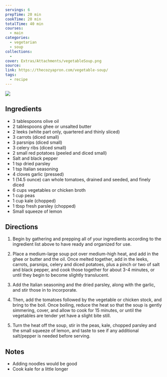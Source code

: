 ```yaml
---
servings: 6
prepTime: 20 min
cookTime: 20 min
totalTime: 40 min
courses:
  - main
categories:
  - vegetarian
  - soup
collections:
  -
cover: Extras/Attachments/vegetableSoup.png
source:
link: https://thecozyapron.com/vegetable-soup/
tags:
  - recipe
---
```


![](Extras/Attachments/vegetableSoup.png)


## Ingredients

- 3 tablespoons olive oil
- 2 tablespoons ghee or unsalted butter
- 2 leeks (white part only, quartered and thinly sliced)
- 3 carrots (diced small)
- 3 parsnips (diced small)
- 3 celery ribs (diced small)
- 2 small red potatoes (peeled and diced small)
- Salt and black pepper
- 1 tsp dried parsley
- 1 tsp Italian seasoning
- 4 cloves garlic (pressed)
- 1 (14.5 ounce) can whole tomatoes, drained and seeded, and finely diced
- 6 cups vegetables or chicken broth
- 1 cup peas
- 1 cup kale (chopped)
- 1 tbsp fresh parsley (chopped)
- Small squeeze of lemon


## Directions

1. Begin by gathering and prepping all of your ingredients according to the ingredient list above to have ready and organized for use.

2. Place a medium-large soup pot over medium-high heat, and add in the ghee or butter and the oil. Once melted together, add in the leeks, carrots, parsnips, celery and diced potatoes, plus a pinch or two of salt and black pepper, and cook those together for about 3-4 minutes, or until they begin to become slightly translucent.

3. Add the Italian seasoning and the dried parsley, along with the garlic, and stir those in to incorporate.

4. Then, add the tomatoes followed by the vegetable or chicken stock, and bring to the boil. Once boiling, reduce the heat so that the soup is gently simmering, cover, and allow to cook for 15 minutes, or until the vegetables are tender yet have a slight bite still.

5. Turn the heat off the soup, stir in the peas, kale, chopped parsley and the small squeeze of lemon, and taste to see if any additional salt/pepper is needed before serving.


## Notes

- Adding noodles would be good
- Cook kale for a little longer
